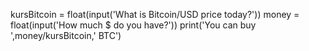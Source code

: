 kursBitcoin = float(input('What is Bitcoin/USD price today?'))
money = float(input('How much $ do you have?'))
print('You can buy ',money/kursBitcoin,' BTC')
